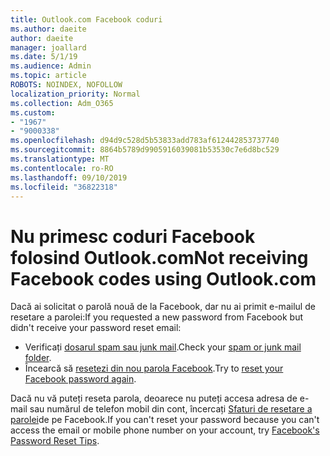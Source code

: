 ```yaml
---
title: Outlook.com Facebook coduri
ms.author: daeite
author: daeite
manager: joallard
ms.date: 5/1/19
ms.audience: Admin
ms.topic: article
ROBOTS: NOINDEX, NOFOLLOW
localization_priority: Normal
ms.collection: Adm_O365
ms.custom:
- "1967"
- "9000338"
ms.openlocfilehash: d94d9c528d5b53833add783af612442853737740
ms.sourcegitcommit: 8864b5789d9905916039081b53530c7e6d8bc529
ms.translationtype: MT
ms.contentlocale: ro-RO
ms.lasthandoff: 09/10/2019
ms.locfileid: "36822318"
---
```

# <a name="not-receiving-facebook-codes-using-outlookcom"></a><span data-ttu-id="14e5e-102">Nu primesc coduri Facebook folosind Outlook.com</span><span class="sxs-lookup"><span data-stu-id="14e5e-102">Not receiving Facebook codes using Outlook.com</span></span>

<span data-ttu-id="14e5e-103">Dacă ai solicitat o parolă nouă de la Facebook, dar nu ai primit e-mailul de resetare a parolei:</span><span class="sxs-lookup"><span data-stu-id="14e5e-103">If you requested a new password from Facebook but didn't receive your password reset email:</span></span>

- <span data-ttu-id="14e5e-104">Verificați [dosarul spam sau junk mail](https://outlook.live.com/mail/junkemail).</span><span class="sxs-lookup"><span data-stu-id="14e5e-104">Check your [spam or junk mail folder](https://outlook.live.com/mail/junkemail).</span></span>
- <span data-ttu-id="14e5e-105">Încearcă să [resetezi din nou parola Facebook](https://aka.ms/facebook-password-reset).</span><span class="sxs-lookup"><span data-stu-id="14e5e-105">Try to [reset your Facebook password again](https://aka.ms/facebook-password-reset).</span></span>

<span data-ttu-id="14e5e-106">Dacă nu vă puteți reseta parola, deoarece nu puteți accesa adresa de e-mail sau numărul de telefon mobil din cont, încercați [Sfaturi de resetare a parolei](https://aka.ms/facebook-password-help)de pe Facebook.</span><span class="sxs-lookup"><span data-stu-id="14e5e-106">If you can't reset your password because you can't access the email or mobile phone number on your account, try [Facebook's Password Reset Tips](https://aka.ms/facebook-password-help).</span></span>